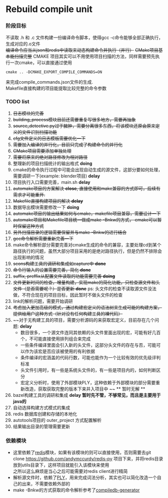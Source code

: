 # Rebuild compile unit

### 阶段目标
不读取 .h 和 .c 文件构建一份编译命令脚本，使得gcc -c命令能够全部正确执行，生成对应的.o文件 \
~~编译命令应当从json和redis中读取来动态构建命令并执行（并行）~~
~~CMake项目基本能扫描完整~~ CMAKE 项目其实可以不用使用项目扫描的方法，同样需要预先执行一次cmake，可以直接通过使用

    
    cmake .. -DCMAKE_EXPORT_COMPILE_COMMANDS=ON

来完成compile_commands.json文件的生成. \
Makefile直接构建的项目能提取比较完整的命令参数

### TODO list
1. ~~日志模块的完善~~
2. ~~building_process模块目前还需要重复写很多地方，需要再抽象~~
3. ~~source_detective.py过于臃肿，需要分离很多东西，将该模块还原会原来定义的文件识别扫描功能~~
4. ~~cfg文件定义的日志模板需要优化一下~~
5. ~~需要加入编译的并行化，目前只完成了构建命令的并行化~~
6. ~~CMake项目需要添加单独处理~~
7. ~~需要将原来的绝对路径修改为相对路径~~
8. 整理新的项目扫描统计的输出格式 **doing**
9. cmake的命令执行过程中可能会出现自动生成的源文件，这部分要如何处理，需要调研一下(example: blender项目) **delay**
10. 项目执行入口需要完善，main.sh **delay**
11. ~~automake项目的方案解决 **close**, 直接使用和make兼容的方式即可，后续有需求才可能重开.~~
12. ~~Makefile直接构建项目的解决 **delay**~~
13. 数据导出模块需要修改一下 **doing**
14. ~~automake项目的输出结果如何与cmake，makefile项目兼容，需要设计一下~~
15. ~~automake项目和Makefile项目统一做成make -Bnkw的方式， cmake可以暂时保留这种方式~~
16. ~~另外扫描目录的逻辑需要保留并与make -Bnkw的进行结合~~
17. ~~gcc命令解析需要重新完善一下~~
18. make命令解析部分需要完善对cmake生成的命令的兼容，主要处理cd到某个路径执行的问题，虽然大部分项目采用的是绝对路径执行，但是仍然不排除会出现影响的情况
19. ~~scons构建工具的调研和集成如capture中 **done**~~
20. ~~命令行输入的设置需要完善，简化 **done**~~
21. ~~suffix, preffix从配置文件读取的功能需要完善 **doing**~~
22. ~~文件更新时间的检查，增量构建，实现make的简化功能，只检查源文件和头文件（是否需要呢？）是否更新 **done**~~ ps: 头文件的检查不读取源文件没法做，不符合现在的项目目标，因此暂时不做头文件的检查
23. link的解析问题，需要开始调研
24. ~~考虑加入更加高级的模式，通过构建宏定义的语法树来生成可能的构建方案，提供给用户这种方式（针对没有任何构建工具的裸代码）~~
25. ~~对于无构建工具的项目，需要分析源码的来获取宏定义，目前存在几个问题: **delay**
    * 数目很多，一个源文件连同其依赖的头文件里面出现的宏，可能有好几百个，不可能直接使用排列组合来完成
    * 一些条件编译里面会引入新的头文件，这部分头文件的存在与否，可能可以作为该宏是否应该被使用的有利依据
    * 条件编译的宏涵盖的代码行数，可能也能作为一个比较有效的优先级评判标准
    * 头文件引用时，有一些是系统头文件的，有一些是项目内的，如何判断区分
    * 宏定义分析时，使用了外部模块PLY，这种依赖于外部模块的部分需要重新改造，获取获取完整的版本下来并入项目中
    ~~ ** 暂时无解 **
26. bazel构建工具的调研和集成 **delay 暂时先不管，不够常见，而且是主要用于java的**
27. 自动选择构建方式模式的集成
28. redis 数据库创建和存储的本地化
29. autotools项目的 outer_project 方式配置解析
30. 结果输出目录的管理需要更新



### 依赖模块
* 这里依赖了[redis](https://pypi.python.org/pypi/redis/2.10.6)模块，如果有该模块的则可以直接使用，否则需要去git clone https://github.com/andymccurdy/redis-py 项目下来，并将redis目录放到utils目录下，这样项目就能引入该模块来使用 \
之所以这么麻烦是当心之后可能需要对redis client进行精简
* 解析源文件时，依赖了[PLY](https://pypi.python.org/pypi/ply)，用来完成词法分析，其实也可以简化改造一个自己的出来，不需要依赖外部的
* make -Bnkw的方式获取的命令解析参考了[compiledb-generator](https://github.com/nickdiego/compiledb-generator)
